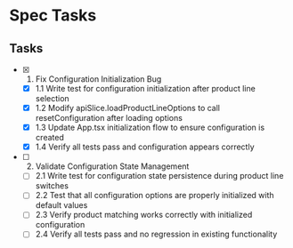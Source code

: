 # Spec Tasks

## Tasks

- [x] 1. Fix Configuration Initialization Bug
  - [x] 1.1 Write test for configuration initialization after product line selection
  - [x] 1.2 Modify apiSlice.loadProductLineOptions to call resetConfiguration after loading options
  - [x] 1.3 Update App.tsx initialization flow to ensure configuration is created
  - [x] 1.4 Verify all tests pass and configuration appears correctly

- [ ] 2. Validate Configuration State Management
  - [ ] 2.1 Write test for configuration state persistence during product line switches
  - [ ] 2.2 Test that all configuration options are properly initialized with default values
  - [ ] 2.3 Verify product matching works correctly with initialized configuration
  - [ ] 2.4 Verify all tests pass and no regression in existing functionality